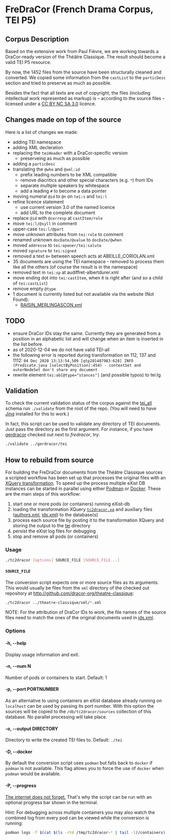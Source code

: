 # FreDraCor (French Drama Corpus, TEI P5)

## Corpus Description

Based on the extensive work from Paul Fièvre, we are working towards a
DraCor-ready version of the Théâtre Classique. The result should become a valid
TEI P5 resource.

By now, the 1452 files from the source have been structurally cleaned and
converted. We copied some information from the `castList` to the `particDesc`
section and tried to preserve as much as possible.

Besides the fact that all texts are out of copyright, the files (including
intellectual work represented as markup) is – according to the source files –
licensed under a [CC BY NC SA 3.0]() licence.

## Changes made on top of the source

Here is a list of changes we made:

- adding TEI namespace
- adding XML decleration
- replacing the `teiHeader` with a DraCor-specific version
  - preserveing as much as possible
- adding a `particDesc`
- translating the `@who` and `@xml:id`
  - prefix leading numbers to be XML compatible
  - remove diacritics and other special characters (e.g. `*`) from IDs
  - separate multiple speakers by whitespace
  - add a leading `#` to become a data pointer
- moving numeral `@id` to `@n` on `tei:s` and `tei:l`
- refine licence statement
  - use current version 3.0 of the named licence
  - add URL to the complete document
- replace `@id` with `@corresp` at `castItem/role`
- move `tei:l/@syll` in comment
- upper-case `tei:l/@part`
- move unknown attributes from `tei:role` to comment
- renamed unknown `docDate/@value` to `docDate/@when`
- moved `addresse` to `tei:opener/tei:salute`
- moved `sgnature` to `tei:signed`
- removed a text `4+` between speech acts at ABEILLE_CORIOLAN.xml
- 35 documents are using the TEI namespace - removed to process them like all
  the others (of course the result is in the namespace)
- removed text in `tei:sp` at audiffret-albertdurer.xml
- move ending dot into `tei:castItem`, when it is right after (and so a child of
  `tei:castList`)
- remove empty `@type`
- 1 document is currently listed but not available via the website (Not Found):
  - [RAISIN_MERLINGASCON.xml](http://theatre-classique.fr/pages/documents/RAISIN_MERLINGASCON.xml)

## TODO

- ensure DraCor IDs stay the same. Currently they are generated from a position
  in an alphabetic list and will change when an item is inserted in the list before.
- as of 2020-12-04 we do not have valid TEI-all
- the following error is reported during transformation on 112, 137 and 1112:
  `04 Dec 2020 13:13:54,509 [qtp281487983-628] INFO  (Predicate.java
  [selectByPosition]:454) - contextSet and outerNodeSet don't share any document`
- rewrite element `tei:ab[@type="stances"]` (and possible typos) to tei:lg

## Validation

To check the current validation status of the corpus against the
[tei_all](https://tei-c.org/release/xml/tei/custom/schema/relaxng/tei_all.rng)
schema run `./validate` from the root of the repo. (You will need to have
[Jing](https://relaxng.org/jclark/jing.html) installed for this to work.)

In fact, this script can be used to validate any directory of TEI documents.
Just pass the directory as the first argument. For instance, if you have
[gerdracor](https://github.com/dracor-org/gerdracor) checked out next to
*fredracor*, try:

```bash
./validate ../gerdracor/tei
```

## How to rebuild from source

For building the FreDraCor documents from the Théâtre Classique sources a
scripted workflow has been set up that processes the original files with an
[XQuery transformation](tc2dracor.xq). To speed up the process multiple eXist DB
instances can be started in parallel using either [Podman](https://podman.io) or
[Docker](https://www.docker.com). These are the main steps of this workflow:

1. start one or more pods (or containers) running eXist-db
2. loading the transformation XQuery [`tc2dracor.xq`](tc2dracor.xq) and
   auxiliary files ([authors.xml](authors.xml), [ids.xml](ids.xml)) to the
   database(s)
3. process each source file by posting it to the transformation XQuery and
   storing the output to the [tei](tei) directory
4. persist the eXist log files for debugging
5. stop and remove all pods (or containers)

### Usage

```bash
./tc2dracor [options] SOURCE_FILE [SOURCE_FILE...]
```

#### `SOURCE_FILE`

The conversion script expects one or more source files as its arguments. This
would usually be files from the `xml` directory of the checked out repository at
http://github.com/dracor-org/theatre-classique:

```bash
./tc2dracor ../theatre-classique/xml/*.xml
```

NOTE: For the attribution of DraCor IDs to work, the file names of the source
files need to match the ones of the original documents used in
[ids.xml](ids.xml).

### Options

#### -h, --help

Display usage information and exit.

#### -n, --num N

Number of pods or containers to start. Default: 1

#### -p, --port PORTNUMBER

As an alternative to using containers an eXist database already running on
`localhost` can be used by passing its port number. With this option the sources
will be copied to the `/db/tc2dracor/sources` collection of this database. No
parallel processing will take place.

#### -o, --output DIRECTORY

Directory to write the created TEI files to. Default: `./tei`

#### -D, --docker

By default the conversion script uses `podman` but falls back to `docker` if
`podman` is not available. This flag allows you to force the use of `docker`
when `podman` would be available.

#### -P, --progress

[The internet does not forget.](https://twitter.com/umblaetterer/status/608349018113101824)
That's why the script can be run with an optional progress bar shown in the
terminal.

Hint: For debugging across multiple containers you may also watch the combined
log from every pod can be viewed while the conversion is running:

```bash
podman logs -f $(cat $(ls -rtd /tmp/tc2dracor-* | tail -1)/containers)
```

